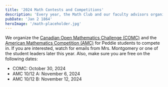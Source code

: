```yaml
---
title: '2024 Math Contests and Competitions'
description: 'Every year, the Math Club and our faculty advisors organize multiple math contests for Peddie students to compete in.'
pubDate: 'Jan 2 1864'
heroImage: '/math-placeholder.jpg'
---
```


We organize the [Canadian Open Mathematics Challenge (COMC)](https://cms.math.ca/competitions/comc/comc2024/) and the [American Mathematics Competition (AMC)](https://maa.org/student-programs/amc/) for Peddie students to compete in. If you are interested, watch for emails from Mrs. Montgomery or one of the student leaders later this year. Also, make sure you are free on the following dates:
 * COMC: October 30, 2024
 * AMC 10/12 A: November 6, 2024
 * AMC 10/12 B: November 12, 2024
